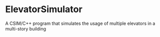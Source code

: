 # ElevatorSimulator
A CSIM/C++ program that simulates the usage of multiple elevators in a multi-story building
